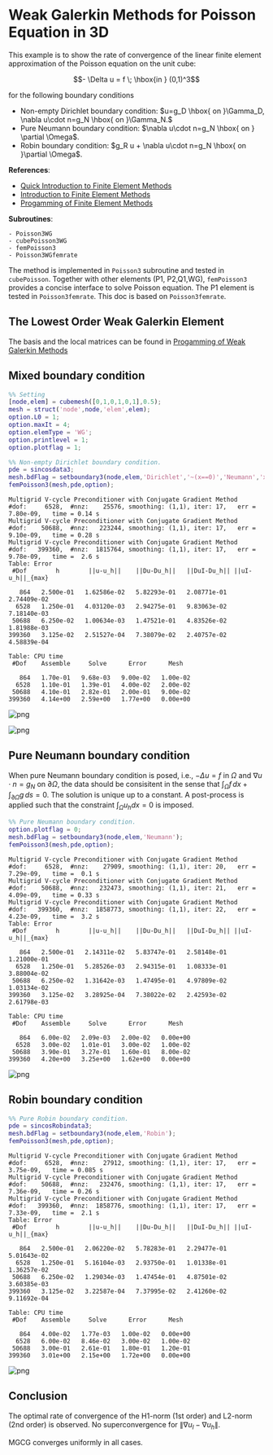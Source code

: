 # Weak Galerkin Methods for Poisson Equation in 3D

This example is to show the rate of convergence of the linear finite element approximation of the Poisson equation on the unit cube:

$$- \Delta u = f \; \hbox{in } (0,1)^3$$

for the following boundary conditions
- Non-empty Dirichlet boundary condition: $u=g_D \hbox{ on }\Gamma_D, \nabla u\cdot n=g_N \hbox{ on }\Gamma_N.$
- Pure Neumann boundary condition: $\nabla u\cdot n=g_N \hbox{ on } \partial \Omega$.
- Robin boundary condition: $g_R u + \nabla u\cdot n=g_N \hbox{ on }\partial \Omega$.

**References**:
- [Quick Introduction to Finite Element Methods](femdoc.html)
- [Introduction to Finite Element Methods](http://www.math.uci.edu/~chenlong/226/Ch2FEM.pdf)
- [Progamming of Finite Element Methods](http://www.math.uci.edu/~chenlong/226/Ch3FEMCode.pdf)

**Subroutines**:

    - Poisson3WG
    - cubePoisson3WG
    - femPoisson3
    - Poisson3WGfemrate
    
The method is implemented in `Poisson3` subroutine and tested in `cubePoisson`. Together with other elements (P1, P2,Q1,WG), `femPoisson3` provides a concise interface to solve Poisson equation. The P1 element is tested in `Poisson3femrate`. This doc is based on `Poisson3femrate`.    

## The Lowest Order Weak Galerkin Element

The basis and the local matrices can be found in [Progamming of Weak Galerkin Methods](http://www.math.uci.edu/~chenlong/ifemdoc/fem/WGprogramming.pdf)

## Mixed boundary condition


```matlab
%% Setting
[node,elem] = cubemesh([0,1,0,1,0,1],0.5); 
mesh = struct('node',node,'elem',elem);
option.L0 = 1;
option.maxIt = 4;
option.elemType = 'WG';
option.printlevel = 1;
option.plotflag = 1;
```


```matlab
%% Non-empty Dirichlet boundary condition.
pde = sincosdata3;
mesh.bdFlag = setboundary3(node,elem,'Dirichlet','~(x==0)','Neumann','x==0');
femPoisson3(mesh,pde,option);
```

    Multigrid V-cycle Preconditioner with Conjugate Gradient Method
    #dof:     6528,  #nnz:    25576, smoothing: (1,1), iter: 17,   err = 7.80e-09,   time = 0.14 s
    Multigrid V-cycle Preconditioner with Conjugate Gradient Method
    #dof:    50688,  #nnz:   223244, smoothing: (1,1), iter: 17,   err = 9.10e-09,   time = 0.28 s
    Multigrid V-cycle Preconditioner with Conjugate Gradient Method
    #dof:   399360,  #nnz:  1815764, smoothing: (1,1), iter: 17,   err = 9.78e-09,   time =  2.6 s
    Table: Error
     #Dof        h        ||u-u_h||    ||Du-Du_h||   ||DuI-Du_h|| ||uI-u_h||_{max}
    
       864   2.500e-01   1.62586e-02   5.82293e-01   2.08771e-01   2.74409e-02
      6528   1.250e-01   4.03120e-03   2.94275e-01   9.83063e-02   7.18140e-03
     50688   6.250e-02   1.00634e-03   1.47521e-01   4.83526e-02   1.81988e-03
    399360   3.125e-02   2.51527e-04   7.38079e-02   2.40757e-02   4.58839e-04
    
    Table: CPU time
     #Dof    Assemble     Solve      Error      Mesh    
    
       864   1.70e-01   9.68e-03   9.00e-02   1.00e-02
      6528   1.10e-01   1.39e-01   4.00e-02   2.00e-02
     50688   4.10e-01   2.82e-01   2.00e-01   9.00e-02
    399360   4.14e+00   2.59e+00   1.77e+00   0.00e+00
    



    
![png](Poisson3WGfemrate_files/Poisson3WGfemrate_5_1.png)
    



    
![png](Poisson3WGfemrate_files/Poisson3WGfemrate_5_2.png)
    


## Pure Neumann boundary condition

When pure Neumann boundary condition is posed, i.e., $-\Delta u =f$ in $\Omega$ and $\nabla u\cdot n=g_N$ on $\partial \Omega$, the data should be consisitent in the sense that $\int_{\Omega} f \, dx + \int_{\partial \Omega} g \, ds = 0$. The solution is unique up to a constant. A post-process is applied such that the constraint $\int_{\Omega}u_h dx = 0$ is imposed. 


```matlab
%% Pure Neumann boundary condition.
option.plotflag = 0;
mesh.bdFlag = setboundary3(node,elem,'Neumann');
femPoisson3(mesh,pde,option);
```

    Multigrid V-cycle Preconditioner with Conjugate Gradient Method
    #dof:     6528,  #nnz:    27909, smoothing: (1,1), iter: 20,   err = 7.29e-09,   time =  0.1 s
    Multigrid V-cycle Preconditioner with Conjugate Gradient Method
    #dof:    50688,  #nnz:   232473, smoothing: (1,1), iter: 21,   err = 4.09e-09,   time = 0.33 s
    Multigrid V-cycle Preconditioner with Conjugate Gradient Method
    #dof:   399360,  #nnz:  1858773, smoothing: (1,1), iter: 22,   err = 4.23e-09,   time =  3.2 s
    Table: Error
     #Dof        h        ||u-u_h||    ||Du-Du_h||   ||DuI-Du_h|| ||uI-u_h||_{max}
    
       864   2.500e-01   2.14311e-02   5.83747e-01   2.58148e-01   1.21000e-01
      6528   1.250e-01   5.28526e-03   2.94315e-01   1.08333e-01   3.88004e-02
     50688   6.250e-02   1.31642e-03   1.47495e-01   4.97809e-02   1.03134e-02
    399360   3.125e-02   3.28925e-04   7.38022e-02   2.42593e-02   2.61798e-03
    
    Table: CPU time
     #Dof    Assemble     Solve      Error      Mesh    
    
       864   6.00e-02   2.09e-03   2.00e-02   0.00e+00
      6528   3.00e-02   1.01e-01   3.00e-02   1.00e-02
     50688   3.90e-01   3.27e-01   1.60e-01   8.00e-02
    399360   4.20e+00   3.25e+00   1.62e+00   0.00e+00
    



    
![png](Poisson3WGfemrate_files/Poisson3WGfemrate_7_1.png)
    


## Robin boundary condition


```matlab
%% Pure Robin boundary condition.
pde = sincosRobindata3;
mesh.bdFlag = setboundary3(node,elem,'Robin');
femPoisson3(mesh,pde,option);
```

    Multigrid V-cycle Preconditioner with Conjugate Gradient Method
    #dof:     6528,  #nnz:    27912, smoothing: (1,1), iter: 17,   err = 3.75e-09,   time = 0.085 s
    Multigrid V-cycle Preconditioner with Conjugate Gradient Method
    #dof:    50688,  #nnz:   232476, smoothing: (1,1), iter: 17,   err = 7.36e-09,   time = 0.26 s
    Multigrid V-cycle Preconditioner with Conjugate Gradient Method
    #dof:   399360,  #nnz:  1858776, smoothing: (1,1), iter: 17,   err = 7.33e-09,   time =  2.1 s
    Table: Error
     #Dof        h        ||u-u_h||    ||Du-Du_h||   ||DuI-Du_h|| ||uI-u_h||_{max}
    
       864   2.500e-01   2.06220e-02   5.78283e-01   2.29477e-01   5.01643e-02
      6528   1.250e-01   5.16104e-03   2.93750e-01   1.01338e-01   1.36257e-02
     50688   6.250e-02   1.29034e-03   1.47454e-01   4.87501e-02   3.60385e-03
    399360   3.125e-02   3.22587e-04   7.37995e-02   2.41260e-02   9.11692e-04
    
    Table: CPU time
     #Dof    Assemble     Solve      Error      Mesh    
    
       864   4.00e-02   1.77e-03   1.00e-02   0.00e+00
      6528   6.00e-02   8.46e-02   3.00e-02   1.00e-02
     50688   3.00e-01   2.61e-01   1.80e-01   1.20e-01
    399360   3.01e+00   2.15e+00   1.72e+00   0.00e+00
    



    
![png](Poisson3WGfemrate_files/Poisson3WGfemrate_9_1.png)
    


## Conclusion

The optimal rate of convergence of the H1-norm (1st order) and L2-norm
(2nd order) is observed. No superconvergence for $\|\nabla u_I - \nabla u_h\|$.

MGCG converges uniformly in all cases.

